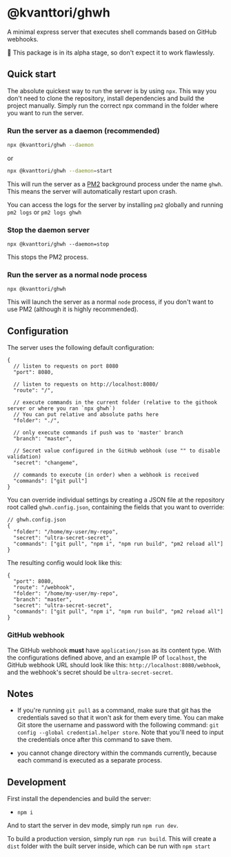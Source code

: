 # @kvanttori/ghwh

A minimal express server that executes shell commands based on GitHub webhooks.

🚧 This package is in its alpha stage, so don't expect it to work flawlessly.

## Quick start

The absolute quickest way to run the server is by using `npx`. This way you don't need to clone the repository, install dependencies and build the project manually. Simply run the correct npx command in the folder where you want to run the server.

### Run the server as a daemon (recommended)

```bash
npx @kvanttori/ghwh --daemon
```

or

```bash
npx @kvanttori/ghwh --daemon=start
```

This will run the server as a [PM2](https://pm2.keymetrics.io/) background process under the name `ghwh`. This means the server will automatically restart upon crash.

You can access the logs for the server by installing `pm2` globally and running `pm2 logs` or `pm2 logs ghwh`

### Stop the daemon server

`npx @kvanttori/ghwh --daemon=stop`

This stops the PM2 process.

### Run the server as a normal node process

`npx @kvanttori/ghwh`

This will launch the server as a normal `node` process, if you don't want to use PM2 (although it is highly recommended).

## Configuration

The server uses the following default configuration:

```jsonc
{
  // listen to requests on port 8080
  "port": 8080,

  // listen to requests on http://localhost:8080/
  "route": "/",

  // execute commands in the current folder (relative to the githook server or where you ran `npx ghwh`)
  // You can put relative and absolute paths here
  "folder": "./",

  // only execute commands if push was to 'master' branch
  "branch": "master",

  // Secret value configured in the GitHub webhook (use "" to disable validation)
  "secret": "changeme",

  // commands to execute (in order) when a webhook is received
  "commands": ["git pull"]
}
```

You can override individual settings by creating a JSON file at the repository root called `ghwh.config.json`, containing the fields that you want to override:

```jsonc
// ghwh.config.json
{
  "folder": "/home/my-user/my-repo",
  "secret": "ultra-secret-secret",
  "commands": ["git pull", "npm i", "npm run build", "pm2 reload all"]
}
```

The resulting config would look like this:

```jsonc
{
  "port": 8080,
  "route": "/webhook",
  "folder": "/home/my-user/my-repo",
  "branch": "master",
  "secret": "ultra-secret-secret",
  "commands": ["git pull", "npm i", "npm run build", "pm2 reload all"]
}
```

### GitHub webhook

The GitHub webhook **must** have `application/json` as its content type. With the configurations defined above, and an example IP of `localhost`, the GitHub webhook URL should look like this: `http://localhost:8080/webhook`, and the webhook's secret should be `ultra-secret-secret`.

## Notes

- If you're running `git pull` as a command, make sure that git has the credentials saved so that it won't ask for them every time. You can make Git store the username and password with the following command: `git config --global credential.helper store`. Note that you'll need to input the credentials once after this command to save them.

- you cannot change directory within the commands currently, because each command is executed as a separate process.

## Development

First install the dependencies and build the server:

- `npm i`

And to start the server in dev mode, simply run `npm run dev`.

To build a production version, simply run `npm run build`.
This will create a `dist` folder with the built server inside, which can be run with `npm start`
